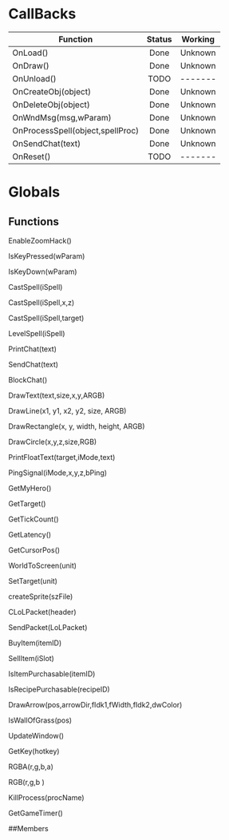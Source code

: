 # CallBacks
| Function                         | Status | Working |
| -------------------------------- |:------:|:-------:|
| OnLoad()                         |  Done  | Unknown |
| OnDraw()                         |  Done  | Unknown |
| OnUnload()                       |  TODO  | ------- |
| OnCreateObj(object)              |  Done  | Unknown |
| OnDeleteObj(object)              |  Done  | Unknown |
| OnWndMsg(msg,wParam)             |  Done  | Unknown |
| OnProcessSpell(object,spellProc) |  Done  | Unknown |
| OnSendChat(text)                 |  Done  | Unknown |
| OnReset()                        |  TODO  | ------- |

# Globals
## Functions
EnableZoomHack()

IsKeyPressed(wParam)

IsKeyDown(wParam)

CastSpell(iSpell)

CastSpell(iSpell,x,z)

CastSpell(iSpell,target)

LevelSpell(iSpell)

PrintChat(text)

SendChat(text)

BlockChat()

DrawText(text,size,x,y,ARGB)

DrawLine(x1, y1, x2, y2, size, ARGB)

DrawRectangle(x, y, width, height, ARGB)

DrawCircle(x,y,z,size,RGB)

PrintFloatText(target,iMode,text)

PingSignal(iMode,x,y,z,bPing)

GetMyHero()

GetTarget()

GetTickCount()

GetLatency()

GetCursorPos()

WorldToScreen(unit)

SetTarget(unit)

createSprite(szFile)

CLoLPacket(header)

SendPacket(LoLPacket)

BuyItem(itemID)

SellItem(iSlot)

IsItemPurchasable(itemID)

IsRecipePurchasable(recipeID)

DrawArrow(pos,arrowDir,fIdk1,fWidth,fIdk2,dwColor)

IsWallOfGrass(pos)

UpdateWindow()

GetKey(hotkey)

RGBA(r,g,b,a)

RGB(r,g,b )

KillProcess(procName)

GetGameTimer()

##Members
